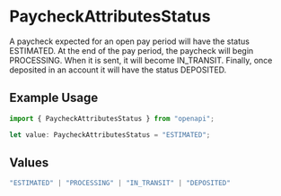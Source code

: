 # PaycheckAttributesStatus

A paycheck expected for an open pay period will have the status ESTIMATED. At the end of the pay period, the paycheck will begin PROCESSING. When it is sent, it will become IN_TRANSIT. Finally, once deposited in an account it will have the status DEPOSITED.

## Example Usage

```typescript
import { PaycheckAttributesStatus } from "openapi";

let value: PaycheckAttributesStatus = "ESTIMATED";
```

## Values

```typescript
"ESTIMATED" | "PROCESSING" | "IN_TRANSIT" | "DEPOSITED"
```